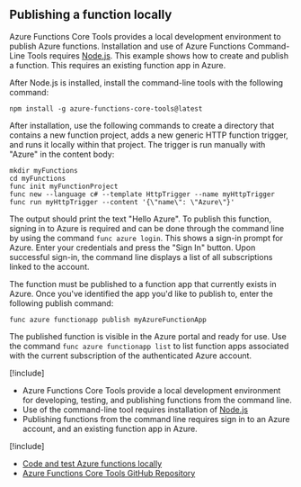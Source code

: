 ## Publishing a function locally

Azure Functions Core Tools provides a local development environment to publish Azure functions. Installation and use of Azure Functions Command-Line Tools requires [Node.js](https://docs.npmjs.com/getting-started/installing-node). This example shows how to create and publish a function. This requires an existing function app in Azure.

After Node.js is installed, install the command-line tools with the following command:

```
npm install -g azure-functions-core-tools@latest
```

After installation, use the following commands to create a directory that contains a new function project, adds a new generic HTTP function trigger, and runs it locally within that project. The trigger is run manually with "Azure" in the content body:

```
mkdir myFunctions
cd myFunctions
func init myFunctionProject
func new --language c# --template HttpTrigger --name myHttpTrigger
func run myHttpTrigger --content '{\"name\": \"Azure\"}'
```

The output should print the text "Hello Azure". To publish this function, signing in to Azure is required and can be done through the command line by using the command `func azure login`. This shows a sign-in prompt for Azure. Enter your credentials and press the "Sign In" button. Upon successful sign-in, the command line displays a list of all subscriptions linked to the account. 

The function must be published to a function app that currently exists in Azure. Once you've identified the app you'd like to publish to, enter the following publish command:

```
func azure functionapp publish myAzureFunctionApp
```
The published function is visible in the Azure portal and ready for use. Use the command `func azure functionapp list` to list function apps associated with the current subscription of the authenticated Azure account.

[!include[](../includes/takeaways-heading.md)]

- Azure Functions Core Tools provide a local development environment for developing, testing, and publishing functions from the command line.
- Use of the command-line tool requires installation of [Node.js](https://docs.npmjs.com/getting-started/installing-node)
- Publishing functions from the command line requires sign in to an Azure account, and an existing function app in Azure.

[!include[](../includes/read-more-heading.md)]

- [Code and test Azure functions locally](https://docs.microsoft.com/en-us/azure/azure-functions/functions-run-local)
- [Azure Functions Core Tools GitHub Repository](https://github.com/azure/azure-functions-cli)